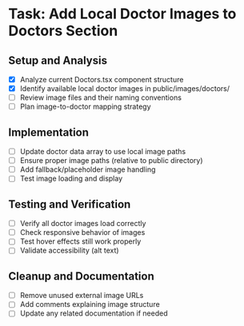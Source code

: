 # Task: Add Local Doctor Images to Doctors Section

## Setup and Analysis
- [x] Analyze current Doctors.tsx component structure
- [x] Identify available local doctor images in public/images/doctors/
- [ ] Review image files and their naming conventions
- [ ] Plan image-to-doctor mapping strategy

## Implementation
- [ ] Update doctor data array to use local image paths
- [ ] Ensure proper image paths (relative to public directory)
- [ ] Add fallback/placeholder image handling
- [ ] Test image loading and display

## Testing and Verification
- [ ] Verify all doctor images load correctly
- [ ] Check responsive behavior of images
- [ ] Test hover effects still work properly
- [ ] Validate accessibility (alt text)

## Cleanup and Documentation
- [ ] Remove unused external image URLs
- [ ] Add comments explaining image structure
- [ ] Update any related documentation if needed
